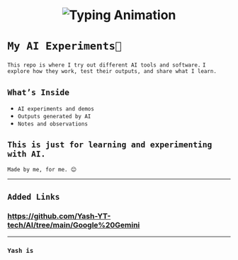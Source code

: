 
<!-- Header with Typing Animation -->
<h1 align="center">
  <img src="https://readme-typing-svg.herokuapp.com?font=Fira+Code&size=28&pause=1000&color=000000center=true&vCenter=true&width=600&lines=🚀+Yash's+AI+Experiment;Using+AI+LLM+Tools+Agents;Explore+→+Learn+→+Apply+→+Result" alt="Typing Animation" />
</h1>


 
# `My AI Experiments🤖`

`This repo is where I try out different AI tools and software.`
`I explore how they work, test their outputs, and share what I learn.`  

## `What’s Inside`
- `AI experiments and demos`
- `Outputs generated by AI` 
- `Notes and observations`

`This is just for learning and experimenting with AI.`
---
`Made by me, for me. 😊`

---
## `Added Links`

### **https://github.com/Yash-YT-tech/AI/tree/main/Google%20Gemini**


---


### `Yash is`

